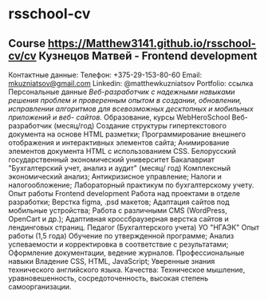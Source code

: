 # rsschool-cv
Course
https://Matthew3141.github.io/rsschool-cv/cv
Кузнецов Матвей - Frontend development
------
Контактные данные: Телефон:
+375-29-153-80-60
Email:
mkuzniatsov@gmail.com
Linkedin:
@matthewkuzniatsov
Portfolio:
ссылка
Персональные данные
*Веб-разработчик с надежными навыками решения проблем и проверенным опытом в создании, обновлении, исправлении алгоритмов для всевозможных десктопных и мобильных приложений и веб- сайтов.*
Образование, курсы WebHeroSchool
Веб-разработчик (месяц/год)
Создание структуры гипертекстового документа на основе HTML разметки; Программирование внешнего отображения и интерактивных элементов сайта;
Анимирование элементов документа HTML с использованием CSS.
Белорусский государственный экономический университет
Бакалавриат "Бухгалтерский учет, анализ и аудит" (месяц/ год)
Комплексный экономический анализ; Антикризисное управление; Налоги и налогообложение; Лабораторный практикум по бухгалтерскому учету.
Опыт работы
Frontend development
Работа над проектами в отделе разработки;
Верстка figma, .psd макетов; Адаптация сайтов под мобильные устройства;
Работа с различными CMS (WordPress, OpenCart и др.); Адаптивная кроссбраузерная верстка сайтов и лендинговых страниц.
Педагог (Бухгалтерского учета)
УО "НГАЭК"
Опыт работы (1,5 года)
Обучение по утвержденной программе;
Анализ успеваемости и корректировка в соответствие с результатами; Оформление документации, ведение журналов.
Профессиональные навыки
Владение CSS, HTML, JavaScript;
Уверенные знания технического английского языка.
Качества:
Техническое мышление, уравновешенность, сосредоточенность, высокая степень самоорганизации.
                   
